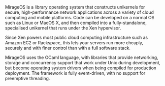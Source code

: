 MirageOS is a library operating system that constructs unikernels for secure, high-performance network applications across a variety of cloud computing and mobile platforms. Code can be developed on a normal OS such as Linux or MacOS X, and then compiled into a fully-standalone, specialised unikernel that runs under the Xen hypervisor.

Since Xen powers most public cloud computing infrastructure such as Amazon EC2 or Rackspace, this lets your servers run more cheaply, securely and with finer control than with a full software stack.

MirageOS uses the OCaml language, with libraries that provide networking, storage and concurrency support that work under Unix during development, but become operating system drivers when being compiled for production deployment. The framework is fully event-driven, with no support for preemptive threading.

